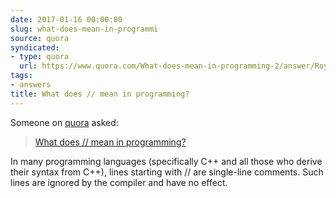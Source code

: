 ```yaml
---
date: 2017-01-16 00:00:00
slug: what-does-mean-in-programmi
source: quora
syndicated:
- type: quora
  url: https://www.quora.com/What-does-mean-in-programming-2/answer/Roy-Tang
tags:
- answers
title: What does // mean in programming?
---
```


Someone on [quora](https://quora.com) asked:

> [What does // mean in programming?](https://www.quora.com/What-does-mean-in-programming-2/answer/Roy-Tang)


In many programming languages (specifically C++ and all those who derive their syntax from C++), lines starting with // are single-line comments. Such lines are ignored by the compiler and have no effect.